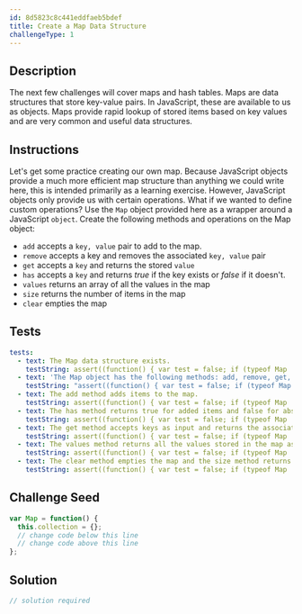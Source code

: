 ```yaml
---
id: 8d5823c8c441eddfaeb5bdef
title: Create a Map Data Structure
challengeType: 1
---
```


## Description
<section id='description'>

The next few challenges will cover maps and hash tables. Maps are data structures that store key-value pairs. In JavaScript, these are available to us as objects. Maps provide rapid lookup of stored items based on key values and are very common and useful data structures.
</section>

## Instructions
<section id='instructions'>

Let's get some practice creating our own map. Because JavaScript objects provide a much more efficient map structure than anything we could write here, this is intended primarily as a learning exercise. However, JavaScript objects only provide us with certain operations. What if we wanted to define custom operations?
Use the <code>Map</code> object provided here as a wrapper around a JavaScript <code>object</code>. Create the following methods and operations on the Map object:
<ul>
<li><code>add</code> accepts a <code>key, value</code> pair to add to the map.</li>
<li><code>remove</code> accepts a key and removes the associated <code>key, value</code> pair</li>
<li><code>get</code> accepts a <code>key</code> and returns the stored <code>value</code></li>
<li><code>has</code> accepts a <code>key</code> and returns <dfn>true</dfn> if the key exists or <dfn>false</dfn> if it doesn't.</li>
<li><code>values</code> returns an array of all the values in the map</li>
<li><code>size</code> returns the number of items in the map</li>
<li><code>clear</code> empties the map</li>
</ul>
</section>

## Tests
<section id='tests'>

```yml
tests:
  - text: The Map data structure exists.
    testString: assert((function() { var test = false; if (typeof Map !== 'undefined') { test = new Map() }; return (typeof test == 'object')})(), 'The Map data structure exists.');
  - text: 'The Map object has the following methods: add, remove, get, has, values, clear, and size.'
    testString: "assert((function() { var test = false; if (typeof Map !== 'undefined') { test = new Map() }; return (typeof test.add == 'function' && typeof test.remove == 'function' && typeof test.get == 'function' && typeof test.has == 'function' && typeof test.values == 'function' && typeof test.clear == 'function' && typeof test.size == 'function')})(), 'The Map object has the following methods: add, remove, get, has, values, clear, and size.');"
  - text: The add method adds items to the map.
    testString: assert((function() { var test = false; if (typeof Map !== 'undefined') { test = new Map() }; test.add(5,6); test.add(2,3); test.add(2,5); return (test.size() == 2)})(), 'The add method adds items to the map.');
  - text: The has method returns true for added items and false for absent items.
    testString: assert((function() { var test = false; if (typeof Map !== 'undefined') { test = new Map() }; test.add('test','value'); return (test.has('test') && !test.has('false'))})(), 'The has method returns true for added items and false for absent items.');
  - text: The get method accepts keys as input and returns the associated values.
    testString: assert((function() { var test = false; if (typeof Map !== 'undefined') { test = new Map() }; test.add('abc','def'); return (test.get('abc') == 'def')})(), 'The get method accepts keys as input and returns the associated values.');
  - text: The values method returns all the values stored in the map as strings in an array.
    testString: assert((function() { var test = false; if (typeof Map !== 'undefined') { test = new Map() }; test.add('a','b'); test.add('c','d'); test.add('e','f'); var vals = test.values(); return (vals.indexOf('b') != -1 && vals.indexOf('d') != -1 && vals.indexOf('f') != -1)})(), 'The values method returns all the values stored in the map as strings in an array.');
  - text: The clear method empties the map and the size method returns the number of items present in the map.
    testString: assert((function() { var test = false; if (typeof Map !== 'undefined') { test = new Map() }; test.add('b','b'); test.add('c','d'); test.remove('asdfas'); var init = test.size(); test.clear(); return (init == 2 && test.size() == 0)})(), 'The clear method empties the map and the size method returns the number of items present in the map.');
```

</section>

## Challenge Seed
<section id='challengeSeed'>

<div id='js-seed'>

```js
var Map = function() {
  this.collection = {};
  // change code below this line
  // change code above this line
};
```

</div>
</section>

## Solution
<section id='solution'>

```js
// solution required
```

</section>
